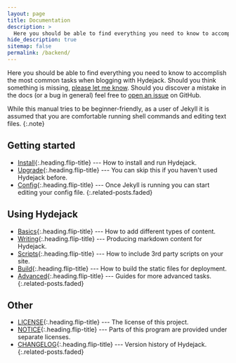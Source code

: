 ```yaml
---
layout: page
title: Documentation
description: >
  Here you should be able to find everything you need to know to accomplish the most common tasks when blogging with Hydejack.
hide_description: true
sitemap: false
permalink: /backend/
---
```


Here you should be able to find everything you need to know to accomplish the most common tasks when blogging with Hydejack.
Should you think something is missing, [please let me know](mailto:mail@qwtel.com).
Should you discover a mistake in the docs (or a bug in general) feel free to [open an issue](https://github.com/hydecorp/hydejack/issues) on GitHub.

While this manual tries to be beginner-friendly, as a user of Jekyll it is assumed that you are comfortable running shell commands and editing text files.
{:.note}


## Getting started
* [Install]{:.heading.flip-title} --- How to install and run Hydejack.
* [Upgrade]{:.heading.flip-title} --- You can skip this if you haven't used Hydejack before.
* [Config]{:.heading.flip-title} --- Once Jekyll is running you can start editing your config file.
{:.related-posts.faded}

## Using Hydejack
* [Basics]{:.heading.flip-title} --- How to add different types of content.
* [Writing]{:.heading.flip-title} --- Producing markdown content for Hydejack.
* [Scripts]{:.heading.flip-title} --- How to include 3rd party scripts on your site.
* [Build]{:.heading.flip-title} --- How to build the static files for deployment.
* [Advanced]{:.heading.flip-title} --- Guides for more advanced tasks.
{:.related-posts.faded}

## Other
* [LICENSE]{:.heading.flip-title} --- The license of this project.
* [NOTICE]{:.heading.flip-title} --- Parts of this program are provided under separate licenses.
* [CHANGELOG]{:.heading.flip-title} --- Version history of Hydejack.
{:.related-posts.faded}

[install]: install.md
[upgrade]: upgrade.md
[config]: config.md
[basics]: basics.md
[writing]: writing.md
[scripts]: scripts.md
[build]: build.md
[advanced]: advanced.md
[LICENSE]: ../LICENSE.md
[NOTICE]: ../NOTICE.md
[CHANGELOG]: ../CHANGELOG.md
